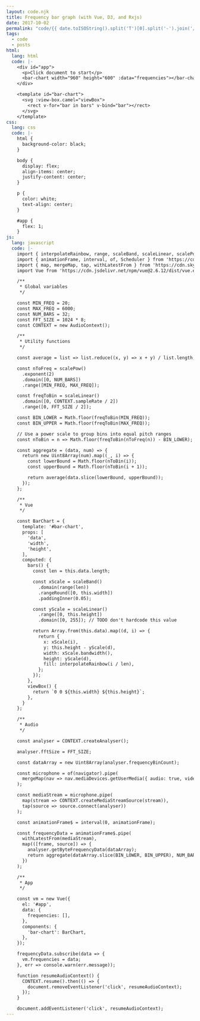 ```yaml
---
layout: code.njk
title: Frequency bar graph (with Vue, D3, and Rxjs)
date: 2017-10-02
permalink: "code/{{ date.toISOString().split('T')[0].split('-').join('/') }}/{{ page.fileSlug }}/"
tags:
  - code
  - posts
html:
  lang: html
  code: |-
    <div id="app">
      <p>Click document to start</p>
      <bar-chart width="960" height="600" :data="frequencies"></bar-chart>
    </div>

    <template id="bar-chart">
      <svg :view-box.camel="viewBox">
        <rect v-for="bar in bars" v-bind="bar"></rect>
      </svg>
    </template>
css:
  lang: css
  code: |-
    html {
      background-color: black;
    }

    body {
      display: flex;
      align-items: center;
      justify-content: center;
    }

    p {
      color: white;
      text-align: center;
    }

    #app {
      flex: 1;
    }
js:
  lang: javascript
  code: |-
    import { interpolateRainbow, range, scaleBand, scaleLinear, scalePow } from 'https://cdn.skypack.dev/d3@^5.16.0';
    import { animationFrame, interval, of, Scheduler } from 'https://cdn.skypack.dev/rxjs@^6.5.5';
    import { map, mergeMap, tap, withLatestFrom } from 'https://cdn.skypack.dev/rxjs@^6.5.5/operators';
    import Vue from 'https://cdn.jsdelivr.net/npm/vue@2.6.12/dist/vue.esm.browser.min.js';

    /**
     * Global variables
     */

    const MIN_FREQ = 20;
    const MAX_FREQ = 6000;
    const NUM_BARS = 32;
    const FFT_SIZE = 1024 * 8;
    const CONTEXT = new AudioContext();

    /**
     * Utility functions
     */

    const average = list => list.reduce((x, y) => x + y) / list.length;

    const nToFreq = scalePow()
      .exponent(2)
      .domain([0, NUM_BARS])
      .range([MIN_FREQ, MAX_FREQ]);

    const freqToBin = scaleLinear()
      .domain([0, CONTEXT.sampleRate / 2])
      .range([0, FFT_SIZE / 2]);

    const BIN_LOWER = Math.floor(freqToBin(MIN_FREQ));
    const BIN_UPPER = Math.floor(freqToBin(MAX_FREQ));

    // Use a power scale to group bins into equal pitch ranges
    const nToBin = n => Math.floor(freqToBin(nToFreq(n)) - BIN_LOWER);

    const aggregate = (data, num) => {
      return new Uint8Array(num).map((_, i) => {
        const lowerBound = Math.floor(nToBin(i));
        const upperBound = Math.floor(nToBin(i + 1));

        return average(data.slice(lowerBound, upperBound));
      });
    };

    /**
     * Vue
     */

    const BarChart = {
      template: '#bar-chart',
      props: [
        'data',
        'width',
        'height',
      ],
      computed: {
        bars() {
          const len = this.data.length;

          const xScale = scaleBand()
            .domain(range(len))
            .rangeRound([0, this.width])
            .paddingInner(0.05);

          const yScale = scaleLinear()
            .range([0, this.height])
            .domain([0, 255]); // TODO don't hardcode this value

          return Array.from(this.data).map((d, i) => {
            return {
              x: xScale(i),
              y: this.height - yScale(d),
              width: xScale.bandwidth(),
              height: yScale(d),
              fill: interpolateRainbow(i / len),
            };
          });
        },
        viewBox() {
          return `0 0 ${this.width} ${this.height}`;
        },
      }
    };

    /**
     * Audio
     */

    const analyser = CONTEXT.createAnalyser();

    analyser.fftSize = FFT_SIZE;

    const dataArray = new Uint8Array(analyser.frequencyBinCount);

    const microphone = of(navigator).pipe(
      mergeMap(nav => nav.mediaDevices.getUserMedia({ audio: true, video: false }))
    );

    const mediaStream = microphone.pipe(
      map(stream => CONTEXT.createMediaStreamSource(stream)),
      tap(source => source.connect(analyser))
    );

    const animationFrame$ = interval(0, animationFrame);

    const frequencyData = animationFrame$.pipe(
      withLatestFrom(mediaStream),
      map(([frame, source]) => {
        analyser.getByteFrequencyData(dataArray);
        return aggregate(dataArray.slice(BIN_LOWER, BIN_UPPER), NUM_BARS);
      })
    );

    /**
     * App
     */

    const vm = new Vue({
      el: '#app',
      data: {
        frequencies: [],
      },
      components: {
        'bar-chart': BarChart,
      },
    });

    frequencyData.subscribe(data => {
      vm.frequencies = data;
    }, err => console.warn(err.message));

    function resumeAudioContext() {
      CONTEXT.resume().then(() => {
        document.removeEventListener('click', resumeAudioContext);
      });
    }

    document.addEventListener('click', resumeAudioContext);
---
```

